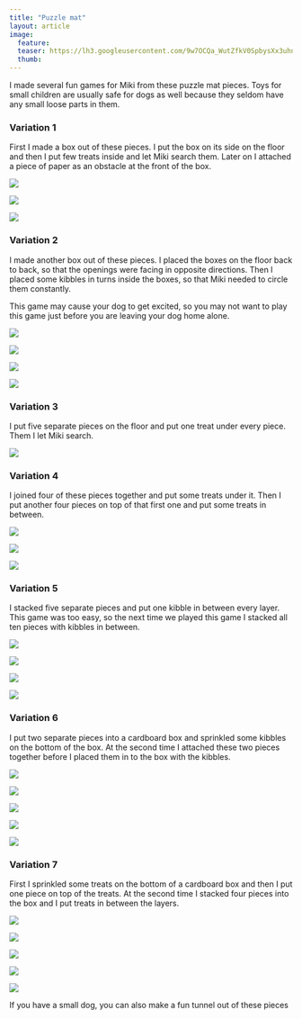 ```yaml
---
title: "Puzzle mat"
layout: article
image:
  feature:
  teaser: https://lh3.googleusercontent.com/9w7OCQa_WutZfkV0SpbysXx3uhnE9rFv2qCw3vFTJmijX_uXTaULCOjB6Zl422_3FfBbj0umJokXsNZklU-Kj1rfLQEjbAz_sYa4AgjXYs5i5N7ITVZIpiYuZKy4_FEWeZtFziCSo63xGWK9u6lbWRHqrxykweZUBL96gWgoC-TIltpHd7iVf1xZziKkuTKJ-EIZQnLmP0kOMpikiZCPj5csm5GFRHYwYnj53SzAzOiBuYJ49fMOCvr0NgwommgIQlLaPEdRDyyCoDCTKErd_-EgSzgmEEAq09CCxYlnafbSyQbm5HzmE1ufXhag8aXXB2NhSF3H9tYgoekA3PrHj1XxMfKtitkZwi9Hz84tAzFryPYtbYZDRiYvB-UjnaqI3uRjjY-XUNb5FF9-2-kKW2rCv2PaUOJkvEwsVdklHceshAcSr2PmFl4E0nUsyIh7hh2Gk_cDLG50HcnUUvo5_0NpNGt-Hvt0xH6PSVxSync8_8Jr_ocxRGprZ-FUnrURSJohVh7_KpIZNT5Wmm_TUk_6zULtGzaaV3Fyh9xMMDk=w245
  thumb:
---
```


I made several fun games for Miki from these puzzle mat pieces. Toys for small children are usually safe for dogs as well because they seldom have any small loose parts in them.
 
### Variation 1

First I made a box out of these pieces. I put the box on its side on the floor and then I put few treats inside and let Miki search them. Later on I attached a piece of paper as an obstacle at the front of the box.

[![](https://lh3.googleusercontent.com/GHJ3jcO1qn62C66rqw-f9ypmNnHs-pNq4O2uS1MytJcuN1t3GLwEhaw4moL0-m_LOnFLpPVSSz_znx2iB_6SnYwvD7l26Vf-3Bjei0_eG89C8g8xj-4siG1m2mpJwAqfe9wzmuwuGNRr0AJWtaDBlIaYN5RAtIlJN6ivk0Yub67udcNYEAxxeJBiyfzo8A9y6vILN78EFWOjD_Gwgy0Q43YR4RNfpFseFtMTYYt2AnVPkyDV8BzuNhVq4xujMdE64EKvOVOWMWx8t-v1igevV_StKAwPzw7VME8yLg__LjOOZgG-G7P4BYnmimPWVycRyON9wY5BuN67jP1BygVE4DlIt5o_16W_caTUtEgmZEiGko7SzcLw_h16eFBe00rVZ32KzKG6RcRiMVTuzVdomDRsG0iDVsLfqDplRjVURFkHHmlI02op6rz4DhIM4OxtvFqLMXcu3A9EW0Cxz9ZJ3dmpISBLIgfsuoKFogCTJpWdTftxT3B1zFj0ER7W1eSB0hNYmv_oDCQG5Kv5Ur_n8DKKmjpPw7GCIWPh6dhABYo=w800)](https://lh3.googleusercontent.com/GHJ3jcO1qn62C66rqw-f9ypmNnHs-pNq4O2uS1MytJcuN1t3GLwEhaw4moL0-m_LOnFLpPVSSz_znx2iB_6SnYwvD7l26Vf-3Bjei0_eG89C8g8xj-4siG1m2mpJwAqfe9wzmuwuGNRr0AJWtaDBlIaYN5RAtIlJN6ivk0Yub67udcNYEAxxeJBiyfzo8A9y6vILN78EFWOjD_Gwgy0Q43YR4RNfpFseFtMTYYt2AnVPkyDV8BzuNhVq4xujMdE64EKvOVOWMWx8t-v1igevV_StKAwPzw7VME8yLg__LjOOZgG-G7P4BYnmimPWVycRyON9wY5BuN67jP1BygVE4DlIt5o_16W_caTUtEgmZEiGko7SzcLw_h16eFBe00rVZ32KzKG6RcRiMVTuzVdomDRsG0iDVsLfqDplRjVURFkHHmlI02op6rz4DhIM4OxtvFqLMXcu3A9EW0Cxz9ZJ3dmpISBLIgfsuoKFogCTJpWdTftxT3B1zFj0ER7W1eSB0hNYmv_oDCQG5Kv5Ur_n8DKKmjpPw7GCIWPh6dhABYo=s0)

[![](https://lh3.googleusercontent.com/COD4z1MXQLHGkGJj_Nl-WTUlIhoMAomKyj8rx2HGiW5Y1ZyrgiGrfnbdVzkWYEqBhMFwbOGgiVZh3RLjlwD48qWD09pNHZK45bvsp9WmAdd2RTYtBYcWHwp8HZ4g2jKO85_ZFQJ7fZl6dWYqFfYEkPE4lhpQ_QWtHQYcP9TfGIjRusCB7KNyLoL8RUK2P_6vzRsejzLSwVoYlJwgfO7Ca87aUCZw1wofaJ_kaDj6CsW3fVfVcV1KiMjS5Iq9zwh0dDa4aNHgsWLjUnYSjoLMgvra5zwXUH9BIySAjOthe8aF2Zd8GaoPTylLBKo2DJRntbTP4gDyyidVDjNwQFeX6ec2ht2OwUFluUvVwRvUQa5sfGht126xDvdcWK4GIdnzJYsM3ZVHbdRq7ThpKCEujmIHdcTn9gpFr0SupXHkVLnlkzVmRs6mp5iK2Y05bSVFj1_33D7Koll5fwuopd9TLcsytQ2yfmCUwhyt1HRR5D7zFvJUn_UZY0eEyv3r4vH-1dq-BVKKR49hXENjb4ekft3Qj-xlWbKQyluEBrFYMyQ=w800)](https://lh3.googleusercontent.com/COD4z1MXQLHGkGJj_Nl-WTUlIhoMAomKyj8rx2HGiW5Y1ZyrgiGrfnbdVzkWYEqBhMFwbOGgiVZh3RLjlwD48qWD09pNHZK45bvsp9WmAdd2RTYtBYcWHwp8HZ4g2jKO85_ZFQJ7fZl6dWYqFfYEkPE4lhpQ_QWtHQYcP9TfGIjRusCB7KNyLoL8RUK2P_6vzRsejzLSwVoYlJwgfO7Ca87aUCZw1wofaJ_kaDj6CsW3fVfVcV1KiMjS5Iq9zwh0dDa4aNHgsWLjUnYSjoLMgvra5zwXUH9BIySAjOthe8aF2Zd8GaoPTylLBKo2DJRntbTP4gDyyidVDjNwQFeX6ec2ht2OwUFluUvVwRvUQa5sfGht126xDvdcWK4GIdnzJYsM3ZVHbdRq7ThpKCEujmIHdcTn9gpFr0SupXHkVLnlkzVmRs6mp5iK2Y05bSVFj1_33D7Koll5fwuopd9TLcsytQ2yfmCUwhyt1HRR5D7zFvJUn_UZY0eEyv3r4vH-1dq-BVKKR49hXENjb4ekft3Qj-xlWbKQyluEBrFYMyQ=s0)

[![](https://lh3.googleusercontent.com/RmTpFiAt_rG3K0zlReipJR55U-PJ5SLOnsfqL9H3ilwz3CJfUmYwc7HICPNppaJHigJRBskNvVauhQmDRLwd-zitV3GZW_W3QGeyvCk5LjCGpfStzri2EaUCjo8Yv6F61cR86B_qREOpX3bb4NcFsRu2U1XEkQx08D3Gxw6UhfxarLPLXJ1cJjXz2-dA9qaD-ifIqC9SN5LqYl6aZAvcCK19LMgU3pFhDV-Vu04TqUoig1K4FRSTJE0cBGwAxXHP1QUWiMGlfu7dXrTkIUkiVOpjdtRGgZkeu6tTcEOt1FjzxgZGesLCUi1zJOjgabW6ctHZZy5DQc5prBs7cwUKqlN5w0t8DSKOi7iipW8yxljnsESN2DRFKiLojF05eofDeP-RUZq822vjsJvDKOeclgWLXAbhHR2aj739DVWMixmyO-Nr64GJ7xAZ6el7rJuX2vfmZwztkxxSrhByBU8D81KAhgdyte5EEN-jNV2RNWwbeMJVdI-cdkK53-WEJr90D_6_9YQ4c56hGvjE20XdtXJW3d4oxNyQ7U5iiVv6Dj4=w800)](https://lh3.googleusercontent.com/RmTpFiAt_rG3K0zlReipJR55U-PJ5SLOnsfqL9H3ilwz3CJfUmYwc7HICPNppaJHigJRBskNvVauhQmDRLwd-zitV3GZW_W3QGeyvCk5LjCGpfStzri2EaUCjo8Yv6F61cR86B_qREOpX3bb4NcFsRu2U1XEkQx08D3Gxw6UhfxarLPLXJ1cJjXz2-dA9qaD-ifIqC9SN5LqYl6aZAvcCK19LMgU3pFhDV-Vu04TqUoig1K4FRSTJE0cBGwAxXHP1QUWiMGlfu7dXrTkIUkiVOpjdtRGgZkeu6tTcEOt1FjzxgZGesLCUi1zJOjgabW6ctHZZy5DQc5prBs7cwUKqlN5w0t8DSKOi7iipW8yxljnsESN2DRFKiLojF05eofDeP-RUZq822vjsJvDKOeclgWLXAbhHR2aj739DVWMixmyO-Nr64GJ7xAZ6el7rJuX2vfmZwztkxxSrhByBU8D81KAhgdyte5EEN-jNV2RNWwbeMJVdI-cdkK53-WEJr90D_6_9YQ4c56hGvjE20XdtXJW3d4oxNyQ7U5iiVv6Dj4=s0)

### Variation 2

I made another box out of these pieces. I placed the boxes on the floor back to back, so that the openings were facing in opposite directions. Then I placed some kibbles in turns inside the boxes, so that Miki needed to circle them constantly.

This game may cause your dog to get excited, so you may not want to play this game just before you are leaving your dog home alone. 

[![](https://lh3.googleusercontent.com/j7A5fjv58uC9X0fq9c87mXAhVOxq8AGnEwGYc_VY71bTq-pnJoyAnSdc-NmH20rmOcPbUJUAk88E26xtaB4I8hsH8dapVzgqJjrYZv9Gq8iDSPUQfqCakd6CWRUcGcpG7vg6fRohOWhFIUXTTIMH95EpP4xkUYBTzBZM_R2tHnCLyDCYvRG0NbkJUo_TlJDWNptGg2vRQf_uCK2ztnhbbJ5PIUPEWD15wj4oWjtg_unklmNeK3FbQYOey380QtME9ENnJwYH_tVsgncvCBcRXqqEwJN9VyYNcKcIZOHmV_Dvmkp2rhKNxsmnAbdDNi8jMoQBQcdpDlHSF2bi5gCEOXewuSnqNrkZdJjL2fqHv2lCFwQc-dvfGvxq9JInpuYePLUQcmxgqL4aklyuXZ9GbGiuAG08m8gyblk09pfnKKx0bADFCQO1LqRZTQQQsNKxyYYVN4SX14cyN-rQNOL610rWQbYadtFYDeSqo1eznA9kXfW4V77FoUyOQDdXauhb9bDlGOrg6lrpcsDFqP3Uiq57vycHEK8EhOLaV2cL0CA=w800)](https://lh3.googleusercontent.com/j7A5fjv58uC9X0fq9c87mXAhVOxq8AGnEwGYc_VY71bTq-pnJoyAnSdc-NmH20rmOcPbUJUAk88E26xtaB4I8hsH8dapVzgqJjrYZv9Gq8iDSPUQfqCakd6CWRUcGcpG7vg6fRohOWhFIUXTTIMH95EpP4xkUYBTzBZM_R2tHnCLyDCYvRG0NbkJUo_TlJDWNptGg2vRQf_uCK2ztnhbbJ5PIUPEWD15wj4oWjtg_unklmNeK3FbQYOey380QtME9ENnJwYH_tVsgncvCBcRXqqEwJN9VyYNcKcIZOHmV_Dvmkp2rhKNxsmnAbdDNi8jMoQBQcdpDlHSF2bi5gCEOXewuSnqNrkZdJjL2fqHv2lCFwQc-dvfGvxq9JInpuYePLUQcmxgqL4aklyuXZ9GbGiuAG08m8gyblk09pfnKKx0bADFCQO1LqRZTQQQsNKxyYYVN4SX14cyN-rQNOL610rWQbYadtFYDeSqo1eznA9kXfW4V77FoUyOQDdXauhb9bDlGOrg6lrpcsDFqP3Uiq57vycHEK8EhOLaV2cL0CA=s0)

[![](https://lh3.googleusercontent.com/vxLNsXRBCpVy2eRtodXCrTRgUsOGvNOoZWlrUa0Z3AxTqYk_nGhous8Tlkt4xWQp73Ez3zIa09QwggZffmkh3OZJbyIwi_w_MsN_yGVh59EuLZ8ZjqSJjCsrj9bTzgfhO0_A4QhPTzBf6fnEG8u7BmN0v9qcnOxMDJJaoOOQ6lS9BmQQCiS7aNj8llKyQC9DE8ldt-r0YDJzhggNHbSp9M1MmqidcniSB1iXNrBQmEpZJwESYNhCernc0YRCahhsEDzeeAGQoE8RNF8pQ9JLLxnmh-DGccXJkzDykkel0j-0Z3PgU3Q7DdbxWNqpBLCSPVy20U-PdOq5YOsrdq0SXJRFKierQ2aIAboxbC4IFJ0jS1fLFZLPbfnNE-4bvLImgGFIzdm3ZN6ATmPBIU_9HRlTYb4itKLDfVhOzrcHGYW1OZgtYibdhLP83ACQ0Nr8gbdJv1Srs_ZGcnApw9Ma8orbH0Kd9OL1AHIWmjrFbsR9HkGBo_UCDf6h-CY2fsQsfOFYTzjpopq866NS4vDjIhfszoVtKc_loXAbiU62Kr0=w800)](https://lh3.googleusercontent.com/vxLNsXRBCpVy2eRtodXCrTRgUsOGvNOoZWlrUa0Z3AxTqYk_nGhous8Tlkt4xWQp73Ez3zIa09QwggZffmkh3OZJbyIwi_w_MsN_yGVh59EuLZ8ZjqSJjCsrj9bTzgfhO0_A4QhPTzBf6fnEG8u7BmN0v9qcnOxMDJJaoOOQ6lS9BmQQCiS7aNj8llKyQC9DE8ldt-r0YDJzhggNHbSp9M1MmqidcniSB1iXNrBQmEpZJwESYNhCernc0YRCahhsEDzeeAGQoE8RNF8pQ9JLLxnmh-DGccXJkzDykkel0j-0Z3PgU3Q7DdbxWNqpBLCSPVy20U-PdOq5YOsrdq0SXJRFKierQ2aIAboxbC4IFJ0jS1fLFZLPbfnNE-4bvLImgGFIzdm3ZN6ATmPBIU_9HRlTYb4itKLDfVhOzrcHGYW1OZgtYibdhLP83ACQ0Nr8gbdJv1Srs_ZGcnApw9Ma8orbH0Kd9OL1AHIWmjrFbsR9HkGBo_UCDf6h-CY2fsQsfOFYTzjpopq866NS4vDjIhfszoVtKc_loXAbiU62Kr0=s0)

[![](https://lh3.googleusercontent.com/vumGoEI57PFFmjVTY6qM7fS9iGdefrkcKnZsw2Z-Xsili4hfdVCbXSumF_sdnvTFoL55NMxD2PtLWFyIxz-CdUwxuXznwU5N1OngD6GVqkq1Xo9g8uyfQeB8T_xwho9anAd7SAsWRpuCgElSA10MH0ViJJbcZi7pt4IXodnCO5KaMFLM67GRGmadQf12ovGrtSRCx6_ZAKPIYjRkJAvNc7LL1xCx70oCI7RZ09b74HKV-AHTqAwddOsNhLuGknkrKcQq0ERQaPDGHYDUwqTnFiISA2dPErJhCrqC0yPg6qZDJUmXVIoQbKNcJxg2oAPX_pwdCxZeJ47ma87LAdFZnLnRLNog7BnMsTYqm6VaflSNchz3Boe9v_HZ5PetPodxBJaesse8zvhDXwmozLLuaX8sNoffWQvpdE8p0uEwLXthWj_F0K7GN1N_8hkqIpx8GKrASUVGBorxvYcnV7KQ-Tz7Bj7LnEg4LnzPPPwxX0QypBSTz4eSkKw1TNFJsYmNvsPLaEmHLWw7SBUtwFz48avuD-W01vmVjaltSXQ0ESQ=w800)](https://lh3.googleusercontent.com/vumGoEI57PFFmjVTY6qM7fS9iGdefrkcKnZsw2Z-Xsili4hfdVCbXSumF_sdnvTFoL55NMxD2PtLWFyIxz-CdUwxuXznwU5N1OngD6GVqkq1Xo9g8uyfQeB8T_xwho9anAd7SAsWRpuCgElSA10MH0ViJJbcZi7pt4IXodnCO5KaMFLM67GRGmadQf12ovGrtSRCx6_ZAKPIYjRkJAvNc7LL1xCx70oCI7RZ09b74HKV-AHTqAwddOsNhLuGknkrKcQq0ERQaPDGHYDUwqTnFiISA2dPErJhCrqC0yPg6qZDJUmXVIoQbKNcJxg2oAPX_pwdCxZeJ47ma87LAdFZnLnRLNog7BnMsTYqm6VaflSNchz3Boe9v_HZ5PetPodxBJaesse8zvhDXwmozLLuaX8sNoffWQvpdE8p0uEwLXthWj_F0K7GN1N_8hkqIpx8GKrASUVGBorxvYcnV7KQ-Tz7Bj7LnEg4LnzPPPwxX0QypBSTz4eSkKw1TNFJsYmNvsPLaEmHLWw7SBUtwFz48avuD-W01vmVjaltSXQ0ESQ=s0)

[![](https://lh3.googleusercontent.com/97DgFOAho70kCHtrhCfd2kdUROWcmIRDoxC7zwcnQZUVZ9TcoOLaTaUNp6WlQVJ43Y08oqdK9PeZhO-VM05jU-aXlUIvlQ_ArVhYffSM6G1GvK9F1O_WwgIRtmkyi1CuwccCxMxRdtgc5sUuPM2Wsb9NLt_e_r34j1DGr85xGJH9fTYKB_ffnDUyaMUitdM3vtYUTbBqaBeqmm2Y_2cM2_SP61kVRpcuBKVV8z3wY6HBE2I1PX5gCGjulwm3HPcdQe7DBTwSYFy0-h2ahSGncTOtuX9kmVF0fa-DKdHooAIFbwhEE9tNSwvDg57H8_QzVt9oOzVuzOwyoIpExvM4s73kv_gt7dKsTESUE6Efo2Xku8Sl4kAiJ4T7KEbNMQh9_EWXWbwlybjbZlylqdbIQRr04pGSqeS1DXIZuVR5f9kcl2tuvo3JQYGv9cbmDbZ3p-_A61C_6dUEpU9X4AtHLnUGHx6xqFEu6ssc1hapJ6R3gNRuWouoDttgbtykPl4q3RormpUREa5dCae1jHJfdpUfCsbXQqiSpxwjVluYLsg=w800)](https://lh3.googleusercontent.com/97DgFOAho70kCHtrhCfd2kdUROWcmIRDoxC7zwcnQZUVZ9TcoOLaTaUNp6WlQVJ43Y08oqdK9PeZhO-VM05jU-aXlUIvlQ_ArVhYffSM6G1GvK9F1O_WwgIRtmkyi1CuwccCxMxRdtgc5sUuPM2Wsb9NLt_e_r34j1DGr85xGJH9fTYKB_ffnDUyaMUitdM3vtYUTbBqaBeqmm2Y_2cM2_SP61kVRpcuBKVV8z3wY6HBE2I1PX5gCGjulwm3HPcdQe7DBTwSYFy0-h2ahSGncTOtuX9kmVF0fa-DKdHooAIFbwhEE9tNSwvDg57H8_QzVt9oOzVuzOwyoIpExvM4s73kv_gt7dKsTESUE6Efo2Xku8Sl4kAiJ4T7KEbNMQh9_EWXWbwlybjbZlylqdbIQRr04pGSqeS1DXIZuVR5f9kcl2tuvo3JQYGv9cbmDbZ3p-_A61C_6dUEpU9X4AtHLnUGHx6xqFEu6ssc1hapJ6R3gNRuWouoDttgbtykPl4q3RormpUREa5dCae1jHJfdpUfCsbXQqiSpxwjVluYLsg=s0)

### Variation 3

I put five separate pieces on the floor and put one treat under every piece. Them I let Miki search.

[![](https://lh3.googleusercontent.com/XE9jiBP1cedx66hm2VzaiOB_IDfC1smXPK24CA6roI-CZYECMRhQr8-r7UbR91WMXN1IQdNQQFCYosUazpSkMAgZQ0r_4eZ8PP8GhZM3y-RFxGubE7qBUvI7HdJa0a28OM-Hri5qC40mgLyKJ3Qwe6kFevij84wAQ69aWd5t5JmBAv-MZH7BBAQlPyWfR6Oi_mLN-dSqzkovD_W9jdn9G_d2DqPZMCfo0eSEfI55pAyZd6kXbwa5mCwXKYTdQWplsI92HpY9O9mvBd7cd-BrLE1p5TDk3HahB_tO4sRn06gCWhX2Kfqe1cce7t7z1h__yIcAzmCKzziezo1eFqKKNVlNxaKD6CMvzSNM-1qlwcO-i6Ib1rHc_0DSpuNFFq_YbS0dfMSQRqqBzXWc4zmLRrFUk1qTSuHFRkZ9cKAwLyMtX06w_fNK6DSyoFOuGrG52SLtOa7cGRBhd3PjICafgBxy2B9ZuuPdiQ1rYiRWVS0-8PNl_tCzh9X80CueLYS8bA-eAZocU7LVvfpjotqWNxWG6Tfn_DgQE_QlnDRdBRo=w800)](https://lh3.googleusercontent.com/XE9jiBP1cedx66hm2VzaiOB_IDfC1smXPK24CA6roI-CZYECMRhQr8-r7UbR91WMXN1IQdNQQFCYosUazpSkMAgZQ0r_4eZ8PP8GhZM3y-RFxGubE7qBUvI7HdJa0a28OM-Hri5qC40mgLyKJ3Qwe6kFevij84wAQ69aWd5t5JmBAv-MZH7BBAQlPyWfR6Oi_mLN-dSqzkovD_W9jdn9G_d2DqPZMCfo0eSEfI55pAyZd6kXbwa5mCwXKYTdQWplsI92HpY9O9mvBd7cd-BrLE1p5TDk3HahB_tO4sRn06gCWhX2Kfqe1cce7t7z1h__yIcAzmCKzziezo1eFqKKNVlNxaKD6CMvzSNM-1qlwcO-i6Ib1rHc_0DSpuNFFq_YbS0dfMSQRqqBzXWc4zmLRrFUk1qTSuHFRkZ9cKAwLyMtX06w_fNK6DSyoFOuGrG52SLtOa7cGRBhd3PjICafgBxy2B9ZuuPdiQ1rYiRWVS0-8PNl_tCzh9X80CueLYS8bA-eAZocU7LVvfpjotqWNxWG6Tfn_DgQE_QlnDRdBRo=s0)

### Variation 4

I joined four of these pieces together and put some treats under it. Then I put another four pieces on top of that first one and put some treats in between.

[![](https://lh3.googleusercontent.com/w6AY-46h5Or9HI5fhRyQEU_EWr9pWBeRpg-eM58WM0UScanNHauLufEbxTFZcbH4K54fvfxmh-b64-AttZu_zsxEuZgao1jhDJlOL5sWM3CohRldUpr6w2HMg6AuCUui66gnrKjBgKMaO9qOo84P7439kwyNnpA5iASGm5SfT3j-ifJ_wDzbGf0bx9THFN3IEoKJ7vA_zOj-EA1Fpc8ptJQjkej4qRJI_256KUKgWwImn0VEZZf5OEHjwKMzorhFOh8uPEQsPEsRvFu4X0JCC9-T1A_yC0gsuCFjE3sxiedMgu20fLLt9HywlSgDx8p3cxF72flHufAf46jMq-5VQKdxQF-daJ_9_k3AVgoIpT1LAlPbnkO5nj-2sTeNUWzF_9mSQTGbvQoWqazv4fm6CdLP2klJ2alIj4vw91c57u_h1AsNOo8TqJ9X6KUnhQ-FMWQ9hegPAsWiZeVE8HVOW-dT5fcfxwirvO6-l2ZTdUxXA21stL1w1nmPARN75FWgNeWaWiNeX-hzLgQGi0ZGmv68wb9rdsC7EYHHxXDctYY=w800)](https://lh3.googleusercontent.com/w6AY-46h5Or9HI5fhRyQEU_EWr9pWBeRpg-eM58WM0UScanNHauLufEbxTFZcbH4K54fvfxmh-b64-AttZu_zsxEuZgao1jhDJlOL5sWM3CohRldUpr6w2HMg6AuCUui66gnrKjBgKMaO9qOo84P7439kwyNnpA5iASGm5SfT3j-ifJ_wDzbGf0bx9THFN3IEoKJ7vA_zOj-EA1Fpc8ptJQjkej4qRJI_256KUKgWwImn0VEZZf5OEHjwKMzorhFOh8uPEQsPEsRvFu4X0JCC9-T1A_yC0gsuCFjE3sxiedMgu20fLLt9HywlSgDx8p3cxF72flHufAf46jMq-5VQKdxQF-daJ_9_k3AVgoIpT1LAlPbnkO5nj-2sTeNUWzF_9mSQTGbvQoWqazv4fm6CdLP2klJ2alIj4vw91c57u_h1AsNOo8TqJ9X6KUnhQ-FMWQ9hegPAsWiZeVE8HVOW-dT5fcfxwirvO6-l2ZTdUxXA21stL1w1nmPARN75FWgNeWaWiNeX-hzLgQGi0ZGmv68wb9rdsC7EYHHxXDctYY=s0)

[![](https://lh3.googleusercontent.com/zJQGKjVvQr3wWeFZHuGQW3hTnsEKG92jGqWbk1HBMqVglArMaslCyA1aL86i6KskAB8krlzFsjnf_7r-FrO3U-0K7JjKEUu6fFjauwzrRVuDWt4TJbsSEm0F9BkNJiiV03jSdzoyI03Xihfe5ityKQF-Oq3-_nkH3TyfgoVuKHWYkNLbkFOnTbOfALG7Ec8Lp3CosM5Hh935VqUUvutlaHa1-I5D6-iKFv-TKcsIRCQeiJT1yIKOdiibI9CAOz1ra3S_WCLmAGEJfMxAKJj4p5m0GZUng2MKOJNEJiPYtmLj7LJPsPxFr9LNN2OLJL9QDwZXbZt6AO3NKYdO9xGeCFURYNsTuuPasnXEsYpFAzwdWwHR91Q9-cSZDeJ8lhoJJOu_h3qBjkz1bn_o5HEXKckKciQxWuYvO1UbV95M_GV0_gtMos5zbX2pOo--qCbc-Qjfyd0jFZADaM4_d48xApTjSdNtjJj7SGIdNdFKSmPYt1Q_EOyuWh8zNIOPbhIO_jC90zh7EAuR3HByGyn9DTbI3lFLyBAGBiZLkjl4pdo=w800)](https://lh3.googleusercontent.com/zJQGKjVvQr3wWeFZHuGQW3hTnsEKG92jGqWbk1HBMqVglArMaslCyA1aL86i6KskAB8krlzFsjnf_7r-FrO3U-0K7JjKEUu6fFjauwzrRVuDWt4TJbsSEm0F9BkNJiiV03jSdzoyI03Xihfe5ityKQF-Oq3-_nkH3TyfgoVuKHWYkNLbkFOnTbOfALG7Ec8Lp3CosM5Hh935VqUUvutlaHa1-I5D6-iKFv-TKcsIRCQeiJT1yIKOdiibI9CAOz1ra3S_WCLmAGEJfMxAKJj4p5m0GZUng2MKOJNEJiPYtmLj7LJPsPxFr9LNN2OLJL9QDwZXbZt6AO3NKYdO9xGeCFURYNsTuuPasnXEsYpFAzwdWwHR91Q9-cSZDeJ8lhoJJOu_h3qBjkz1bn_o5HEXKckKciQxWuYvO1UbV95M_GV0_gtMos5zbX2pOo--qCbc-Qjfyd0jFZADaM4_d48xApTjSdNtjJj7SGIdNdFKSmPYt1Q_EOyuWh8zNIOPbhIO_jC90zh7EAuR3HByGyn9DTbI3lFLyBAGBiZLkjl4pdo=s0)

[![](https://lh3.googleusercontent.com/r4NC3XGZ9Lw_yzzjeIqybK4bpSqzxReMH40wTzNH_3ZgXpcJ8JapXTTbtLCI4uA8gtauGlkQuHlvItTybY5xr7QvvlPac68iVvY77IUCNKRrc3qSQUMEw-eAFBbi0504VW7a0tXXMd_egZmESGHkc0xH9YepIafTxT7Xb79pB_Fu6WyqULtp8sPC-amMcRIlUi8Y3JQJIyogFPkCn6A3OoK0Cal6XM-b29zB7rxSzI4ssTZo9KI_97TRKBxG6R7PsW1FmM_arjjs-OctWH0MLEA6Y1Swq6wNgBe_unFgCvEWSMZPo-tMIqFZSdZQpqlmPN7C2e7LnjJhCibTIlgVe6FXxCkPp8W1V-n7c1MD6GnEc5GwEYWFYiOW0WMoxEGxtX14d6RlghK-iKnHPEykwYgO0mhbEi3fvlFHaB_tJOYj2IUzDSepH2RaFKXaQnzV_XuA4PoZpQUfB5idejBYQdn6dFvvQX4UH4QxdCX5A11oKBYr5SLZ6sGd-NrX9iG6aKbrc50tZmsbR00E3C8teOkrWSIAkrhJ9njPOFrEYhU=w800)](https://lh3.googleusercontent.com/r4NC3XGZ9Lw_yzzjeIqybK4bpSqzxReMH40wTzNH_3ZgXpcJ8JapXTTbtLCI4uA8gtauGlkQuHlvItTybY5xr7QvvlPac68iVvY77IUCNKRrc3qSQUMEw-eAFBbi0504VW7a0tXXMd_egZmESGHkc0xH9YepIafTxT7Xb79pB_Fu6WyqULtp8sPC-amMcRIlUi8Y3JQJIyogFPkCn6A3OoK0Cal6XM-b29zB7rxSzI4ssTZo9KI_97TRKBxG6R7PsW1FmM_arjjs-OctWH0MLEA6Y1Swq6wNgBe_unFgCvEWSMZPo-tMIqFZSdZQpqlmPN7C2e7LnjJhCibTIlgVe6FXxCkPp8W1V-n7c1MD6GnEc5GwEYWFYiOW0WMoxEGxtX14d6RlghK-iKnHPEykwYgO0mhbEi3fvlFHaB_tJOYj2IUzDSepH2RaFKXaQnzV_XuA4PoZpQUfB5idejBYQdn6dFvvQX4UH4QxdCX5A11oKBYr5SLZ6sGd-NrX9iG6aKbrc50tZmsbR00E3C8teOkrWSIAkrhJ9njPOFrEYhU=s0)

### Variation 5

I stacked five separate pieces and put one kibble in between every layer. This game was too easy, so the next time we played this game I stacked all ten pieces with kibbles in between.

[![](https://lh3.googleusercontent.com/XOSwIMxGyKhjGOsxVUIAJLmRICWu8WOYqe83vzyysH7liP-PqrFF00GjDqnqrXK1un8_LkmVYBBt2njrwEB62Uu_31vcI_mFnuwIfoy9TTaUV08NtAs_LGmQN3CdzuC4wpWe-Og0bVGKxVn0wWlAHacgM0lFHDSnQM_LAJLucUYUdLUs97P7csO7Q7jg5g880FV1aC3mUOiNDJfIOKQDhan8RJwu6BrjJfupM5AGGonSet4nZvicZGoEKBpdc-NmXiGndHuKG6YmHqEjmjUt4prBFYMGjKuTv2fSp5dFhrBTg7lEZyo3jCVBXyX-rPOTowGKgMUGXpBgSoIEcgFmFJ4SPFYE7Gx45OemjGlKCdc1hHiUyiOiQ2OtHF0vXzQXHbpuYXaMGNBGLMA3OTJqroqeUPQv2Ts0ZMIMoNiTjOq14SDM3N7uuD3JZvj8SJrq1gURbM5F28c_6B1hCqSLZSvj0wQDqCx2-q5p4sHapVShfUzTUsQ8kw75WM02X90OaVIlrrSe0hoYqhTrlP_HjAHpgQnzqdfy3W_KVdDaBGM=w800)](https://lh3.googleusercontent.com/XOSwIMxGyKhjGOsxVUIAJLmRICWu8WOYqe83vzyysH7liP-PqrFF00GjDqnqrXK1un8_LkmVYBBt2njrwEB62Uu_31vcI_mFnuwIfoy9TTaUV08NtAs_LGmQN3CdzuC4wpWe-Og0bVGKxVn0wWlAHacgM0lFHDSnQM_LAJLucUYUdLUs97P7csO7Q7jg5g880FV1aC3mUOiNDJfIOKQDhan8RJwu6BrjJfupM5AGGonSet4nZvicZGoEKBpdc-NmXiGndHuKG6YmHqEjmjUt4prBFYMGjKuTv2fSp5dFhrBTg7lEZyo3jCVBXyX-rPOTowGKgMUGXpBgSoIEcgFmFJ4SPFYE7Gx45OemjGlKCdc1hHiUyiOiQ2OtHF0vXzQXHbpuYXaMGNBGLMA3OTJqroqeUPQv2Ts0ZMIMoNiTjOq14SDM3N7uuD3JZvj8SJrq1gURbM5F28c_6B1hCqSLZSvj0wQDqCx2-q5p4sHapVShfUzTUsQ8kw75WM02X90OaVIlrrSe0hoYqhTrlP_HjAHpgQnzqdfy3W_KVdDaBGM=s0)

[![](https://lh3.googleusercontent.com/1ZpcYtXBFIRUNGC64mFp15GO8-uW5-BSC_Ws2QJKBSzHtY4tmF-0oc7x71pYzZLVQbb_6H3fmuglOBG-vS2cZljC9G0_q-ClZRqjoWwL91qGE4z8KLVxYi_dK56Q4RW85MrEoeU7rRTEqm9r1k4ioelWVXymMYdir9m6WYAqCXz5cBmGKtiyH0rsRyzKABSJquW7bBBp3gvTwBvI3JZ7_BmS-mYgSt--FzyE2Ie-_0PGXQ7agcGarUs9nThOb0qw_6jXiVe93bOiHkYgkAvNrR2Drh0yGvTRZgvpNuU_VDJlGt3a9_byFpG7Md1mknLi4tUXrhEDPvkfCfmNnwljs1ymuSK5RXTjDFYsIYLlNCo4qZvK8QZ2CbPUEffKfWko7J0rgEPeEjhdtpMWpX7mdDuIS37FgA9OueLq4RRwvFs9HDophzQuIZdFXPDUeymIWIPy-hN9n2Yb1bE7WWeUtLj4Ro4VSYWlZJa_FSENNE8M8KqGZlplpLkNcjs2fz9Dhu1Q7xEOrIhOOdPUm-ne0JEYbd8pV53lvbz729rx4uw=w800)](https://lh3.googleusercontent.com/1ZpcYtXBFIRUNGC64mFp15GO8-uW5-BSC_Ws2QJKBSzHtY4tmF-0oc7x71pYzZLVQbb_6H3fmuglOBG-vS2cZljC9G0_q-ClZRqjoWwL91qGE4z8KLVxYi_dK56Q4RW85MrEoeU7rRTEqm9r1k4ioelWVXymMYdir9m6WYAqCXz5cBmGKtiyH0rsRyzKABSJquW7bBBp3gvTwBvI3JZ7_BmS-mYgSt--FzyE2Ie-_0PGXQ7agcGarUs9nThOb0qw_6jXiVe93bOiHkYgkAvNrR2Drh0yGvTRZgvpNuU_VDJlGt3a9_byFpG7Md1mknLi4tUXrhEDPvkfCfmNnwljs1ymuSK5RXTjDFYsIYLlNCo4qZvK8QZ2CbPUEffKfWko7J0rgEPeEjhdtpMWpX7mdDuIS37FgA9OueLq4RRwvFs9HDophzQuIZdFXPDUeymIWIPy-hN9n2Yb1bE7WWeUtLj4Ro4VSYWlZJa_FSENNE8M8KqGZlplpLkNcjs2fz9Dhu1Q7xEOrIhOOdPUm-ne0JEYbd8pV53lvbz729rx4uw=s0)

[![](https://lh3.googleusercontent.com/GTcYCQsOKcluJLvxYUfXULsV7Ck1wxKKbl4IF65wwnMqI5UxGq8mPRh1rKJMeIIf7j2uWzfABbAF34IhLMtxyfxZELag9o43UvA2uHHnuJya8hNDEp8j0Y-zWYstrjf0Es-B3v56TRsEsJdqB2VwAlVTkdbfG-mBIIXhHy1ri94me3AEeCG2T9cKg5SHsYRv0dRATuHDZVfVxJ-Kqhtg7NAwdJmzCwgVlmEKJAORugP4ua34v1UHE4RL3PFlFzJqF3_Zz4jP8W5YkKJ3cy9l8QnKBG5TDNOQtLxp03rvAOkpCGNNbI5G03AaiibMmJEPlvHls4KY904wBfE2zLVbG1RUJPueU5PQR-_ncYY9ke176vvVGYlFnkvInuyzHMwNHXQmSrORT3GGr0sOSZgyhQQs_QC_qVkEt9IX57f70IwkvAcAVeklj3PhbtqHcy46WaT9EVr6c6E2j1TsSsJLEKMWVjwwBJG2YqqxXLpsI0lNDYzly9yJYk1sBD7BNBuu9P1A0LbaBmsMIEW414WNmGvK-RUTB4x_67NxobATzeg=w800)](https://lh3.googleusercontent.com/GTcYCQsOKcluJLvxYUfXULsV7Ck1wxKKbl4IF65wwnMqI5UxGq8mPRh1rKJMeIIf7j2uWzfABbAF34IhLMtxyfxZELag9o43UvA2uHHnuJya8hNDEp8j0Y-zWYstrjf0Es-B3v56TRsEsJdqB2VwAlVTkdbfG-mBIIXhHy1ri94me3AEeCG2T9cKg5SHsYRv0dRATuHDZVfVxJ-Kqhtg7NAwdJmzCwgVlmEKJAORugP4ua34v1UHE4RL3PFlFzJqF3_Zz4jP8W5YkKJ3cy9l8QnKBG5TDNOQtLxp03rvAOkpCGNNbI5G03AaiibMmJEPlvHls4KY904wBfE2zLVbG1RUJPueU5PQR-_ncYY9ke176vvVGYlFnkvInuyzHMwNHXQmSrORT3GGr0sOSZgyhQQs_QC_qVkEt9IX57f70IwkvAcAVeklj3PhbtqHcy46WaT9EVr6c6E2j1TsSsJLEKMWVjwwBJG2YqqxXLpsI0lNDYzly9yJYk1sBD7BNBuu9P1A0LbaBmsMIEW414WNmGvK-RUTB4x_67NxobATzeg=s0)

[![](https://lh3.googleusercontent.com/dZaBJ4V0hvyQovFbM4nTq0nWK-GqCGcNgLO4Z7MkkewCsoFX42oijkiKA17qXCGrWubrWJiCc5o0Q6eHa7z7CREzZgbfiptk0iYfUqb7COwWRXdNH2Lw3-NWdQNyNBZ3Jn_I1enAbREKO8UiiLZDCflR3n1FYL2pgy13SAA5bflSWcgZSoyjRzyTyV3dTzsEz76sLYUtiYhRdyU4kJ2mbcDMH7d_nwVI6zjUz2zKxMeiJ9QZ2AykPWy4NbBVCMhhJ0THbE5Fru1c6t5TnJIzRPF5owtvCJxEGSJJ8o_MM3uEh242IObHqCAYw4ExXTGZngA-mI3u1jHJ9D6kdGEeSfG5oqUlwhnYv4LBmxyOa-FxTjxwxJwuHNSNRUs2zS_AFqYBsD2iJ-EH5t_kyAtbqn3o0M5lEVIWuNJKtIoCT1z1GgbrjygVLx3FCzwWWMABXCPkcQeU15IO0flDJX3U0et3a6GvTM1AopIRvAUs4TUjydEOt9jdrKRw1j-Rajrpis6B-GO2xx9KWwTg9OJTfBF__DFGekGjqDp-GAnUmho=w800)](https://lh3.googleusercontent.com/dZaBJ4V0hvyQovFbM4nTq0nWK-GqCGcNgLO4Z7MkkewCsoFX42oijkiKA17qXCGrWubrWJiCc5o0Q6eHa7z7CREzZgbfiptk0iYfUqb7COwWRXdNH2Lw3-NWdQNyNBZ3Jn_I1enAbREKO8UiiLZDCflR3n1FYL2pgy13SAA5bflSWcgZSoyjRzyTyV3dTzsEz76sLYUtiYhRdyU4kJ2mbcDMH7d_nwVI6zjUz2zKxMeiJ9QZ2AykPWy4NbBVCMhhJ0THbE5Fru1c6t5TnJIzRPF5owtvCJxEGSJJ8o_MM3uEh242IObHqCAYw4ExXTGZngA-mI3u1jHJ9D6kdGEeSfG5oqUlwhnYv4LBmxyOa-FxTjxwxJwuHNSNRUs2zS_AFqYBsD2iJ-EH5t_kyAtbqn3o0M5lEVIWuNJKtIoCT1z1GgbrjygVLx3FCzwWWMABXCPkcQeU15IO0flDJX3U0et3a6GvTM1AopIRvAUs4TUjydEOt9jdrKRw1j-Rajrpis6B-GO2xx9KWwTg9OJTfBF__DFGekGjqDp-GAnUmho=s0)

### Variation 6

I put two separate pieces into a cardboard box and sprinkled some kibbles on the bottom of the box. At the second time I attached these two pieces together before I placed them in to the box with the kibbles.

[![](https://lh3.googleusercontent.com/as4JQodAkHZQSEjU6zGQiBkexC-NLjE05Fx78CyhDI8EylPRH9JYEnUMntnwPc_ubBIZulK8MNJZgMWn95YO0zMLu32UyT4B8IFwXDQjMUNz_vMsVz1FpkKJu_vvoqo6Qj4Cn2WroetLwVYwfYNUAmF0IRmTWxvBh5xli5hfJYycGvd-U8vpapAEQNHOdOixH4JuvqvF9PPEAgNBvLZVDWhvJp6rzezmaaZ0NcN0bV8aUrrBVCNExdtF54lhyAa58eIK1o0SXtyK7P3iq4rE7TbrN-6ZhXos-hnTBCxnRymc4WtOi6FBa90jTea7HEGmSi43ZELx1awS4UkksejWwxpFlZhpv_o9HZt3vprQxLQDcUA7blcGRglPUSVhqcIw1eAXEvFoz0_2gIXgFtaHYNR5Xc2qCyopiSZ1uEzf4pWAA5uJ_r3f5GSak7SLl8cRKDoHqZ1N7h2EP_4PTvi92qtrBckP49PoGZrG2CL0UuhdZJPq06KbBiBxDJ_9jfUSMWsEnHsHjT-CfBCAmfIDw8QeEgoLfn_SzP7pm1Agp7k=w800)](https://lh3.googleusercontent.com/as4JQodAkHZQSEjU6zGQiBkexC-NLjE05Fx78CyhDI8EylPRH9JYEnUMntnwPc_ubBIZulK8MNJZgMWn95YO0zMLu32UyT4B8IFwXDQjMUNz_vMsVz1FpkKJu_vvoqo6Qj4Cn2WroetLwVYwfYNUAmF0IRmTWxvBh5xli5hfJYycGvd-U8vpapAEQNHOdOixH4JuvqvF9PPEAgNBvLZVDWhvJp6rzezmaaZ0NcN0bV8aUrrBVCNExdtF54lhyAa58eIK1o0SXtyK7P3iq4rE7TbrN-6ZhXos-hnTBCxnRymc4WtOi6FBa90jTea7HEGmSi43ZELx1awS4UkksejWwxpFlZhpv_o9HZt3vprQxLQDcUA7blcGRglPUSVhqcIw1eAXEvFoz0_2gIXgFtaHYNR5Xc2qCyopiSZ1uEzf4pWAA5uJ_r3f5GSak7SLl8cRKDoHqZ1N7h2EP_4PTvi92qtrBckP49PoGZrG2CL0UuhdZJPq06KbBiBxDJ_9jfUSMWsEnHsHjT-CfBCAmfIDw8QeEgoLfn_SzP7pm1Agp7k=s0)

[![](https://lh3.googleusercontent.com/hA7vEqdnbkj4d5oe0pzjzQwjtfMkSBtLp_xgZIXhUlsARg_oQBlGHY9LzMU68V0NIB-CQtyUkK9ovrXUYOluyGtEUfVCZDOC8BcRniCwD6nK7FiqEhfKow-kmXE2gdNRWFo4weBGORRmRtr0Ac7-mOLbEKnnAfzoTHrJRupZK0fjhIOW_zPkSfrJQJGOwi1iK6PQY2JN5VmpUDFxezP468cu51RzFKEiUBQkV2kO78-V09XBxTli9E6NGm_RZuDdGo6jxR9xRPoPhgnRVGI-a2JV9PVIwMRaYZCsH0Zv--GU-9WECFzG7JeXPsnXPCJNAC__kEZOog7Q3S3LKeQps32bBigy3rESbHM5uBqu4A4XeHqr-2osM8LRSwCkf3We2g_ypOnugPK3jeRI6pi87h8oUW0kTVhDuju3ajsuYzFxj3vUJWYb3FtD6M_QHxTsHaArkCgJiSGiAd0hsrRY9q1wZiwSSJA5YtqdpINOtz9Puqf9KhBsS-CRQpjX1zPy8JTpHnAj3MxETIGXYJnanGLNn9yk0FCc0aZ9oIH3bvA=w800)](https://lh3.googleusercontent.com/hA7vEqdnbkj4d5oe0pzjzQwjtfMkSBtLp_xgZIXhUlsARg_oQBlGHY9LzMU68V0NIB-CQtyUkK9ovrXUYOluyGtEUfVCZDOC8BcRniCwD6nK7FiqEhfKow-kmXE2gdNRWFo4weBGORRmRtr0Ac7-mOLbEKnnAfzoTHrJRupZK0fjhIOW_zPkSfrJQJGOwi1iK6PQY2JN5VmpUDFxezP468cu51RzFKEiUBQkV2kO78-V09XBxTli9E6NGm_RZuDdGo6jxR9xRPoPhgnRVGI-a2JV9PVIwMRaYZCsH0Zv--GU-9WECFzG7JeXPsnXPCJNAC__kEZOog7Q3S3LKeQps32bBigy3rESbHM5uBqu4A4XeHqr-2osM8LRSwCkf3We2g_ypOnugPK3jeRI6pi87h8oUW0kTVhDuju3ajsuYzFxj3vUJWYb3FtD6M_QHxTsHaArkCgJiSGiAd0hsrRY9q1wZiwSSJA5YtqdpINOtz9Puqf9KhBsS-CRQpjX1zPy8JTpHnAj3MxETIGXYJnanGLNn9yk0FCc0aZ9oIH3bvA=s0)

[![](https://lh3.googleusercontent.com/V4WpqjcO6peymuvAd9WaczIEwDNCyH9vnF9jFlELAl0cexKHDnrlqzRU2SrC9CVzocly0mz7SpSwCAJxVF6UYoLWmk7x__lfBuwHjoYHzY6DjKfPYM0WwrM4uSqfAnP7zcinQvhAENWpngqjhey94WmOKtwXCCaO5Pu7k6-uYPq0v3qas5iWCT2kffRSZWRomTd8y5u1ixyWeY2z9fgnEH9eWfIwISwTx_twzLQUdWHEauAuxGrAqpkdcF0r4vmHUtyMAJu2NGFf_WUWDU-0_NzO39H5i1iy3GB9VKKLcpVw1YF5C92qBw9fbRFvLm4Xc9lwr4fOib86By51H85zldSLBuJwi3IGwyV_AQf2-r5u_MK0A4BrSjrhPAcnUpbeE0iMOHsFTNMfkr7m4ApVZk_di1RJjnCo727qVlFXTkxBw0d72jIZuVsDCkOdztaOZLfEpueHkL3GTeZTnLqwfxlzVd2Dafb52boiukDdMEeNNLuqiXsrzm26uKFBFFxj2j77x_3_z2QgcXR-yCZ0TiSJFZOB_jb_gNIp9ybCJow=w800)](https://lh3.googleusercontent.com/V4WpqjcO6peymuvAd9WaczIEwDNCyH9vnF9jFlELAl0cexKHDnrlqzRU2SrC9CVzocly0mz7SpSwCAJxVF6UYoLWmk7x__lfBuwHjoYHzY6DjKfPYM0WwrM4uSqfAnP7zcinQvhAENWpngqjhey94WmOKtwXCCaO5Pu7k6-uYPq0v3qas5iWCT2kffRSZWRomTd8y5u1ixyWeY2z9fgnEH9eWfIwISwTx_twzLQUdWHEauAuxGrAqpkdcF0r4vmHUtyMAJu2NGFf_WUWDU-0_NzO39H5i1iy3GB9VKKLcpVw1YF5C92qBw9fbRFvLm4Xc9lwr4fOib86By51H85zldSLBuJwi3IGwyV_AQf2-r5u_MK0A4BrSjrhPAcnUpbeE0iMOHsFTNMfkr7m4ApVZk_di1RJjnCo727qVlFXTkxBw0d72jIZuVsDCkOdztaOZLfEpueHkL3GTeZTnLqwfxlzVd2Dafb52boiukDdMEeNNLuqiXsrzm26uKFBFFxj2j77x_3_z2QgcXR-yCZ0TiSJFZOB_jb_gNIp9ybCJow=s0)

[![](https://lh3.googleusercontent.com/wNpO6k33gnuWtZG6AEGM2EZbLstt8oHIRkIeJ27bNmXiCGAs-MTQ97qmE_2cSamj2ovL1ccyKcRxhxWDKEWNZuqVu_VKhxjwvZi2pc6e1-I_w7T2DscNafd726j8ePTCxYG-cuhQgFe5Yjt0zKYwfOEJiqVdRV-4Fq6h7pvH9y7ivHoyuiEnAq6Q1Uew2Ueehhdrpm8IeyWhtctrOzttP0akyVgVmZmX_oLb9W49ads6-LPU03zJjin-M4oMsDtFcrEMR8lfG9iFAImrkNALPiB8gpuGGYAsRPwd4vbolWeqrE8A09Y7pNJYy0ASeQxZz57k5rqMP6lvNc976RpJ1XYHrHm9Au4bz6RB07No06hZhCZDTbXKEFwjo4ZA3Gy9jc4vPtAqR25TswEuw798bDpkhAAwpvOgIfyBz8YXB5WBCDusnBDLwcqbzeYv3h9pB5w2BiiWTEa7s0jQxTBXHUoYGF-yKl8H9kTuCW-yicmDhZ6XJUVvUbFyafn-BecAoIyIVv_MHfOAHWSvnPyUt7XZYZHbw5SxSxnpSN7wtzk=w800)](https://lh3.googleusercontent.com/wNpO6k33gnuWtZG6AEGM2EZbLstt8oHIRkIeJ27bNmXiCGAs-MTQ97qmE_2cSamj2ovL1ccyKcRxhxWDKEWNZuqVu_VKhxjwvZi2pc6e1-I_w7T2DscNafd726j8ePTCxYG-cuhQgFe5Yjt0zKYwfOEJiqVdRV-4Fq6h7pvH9y7ivHoyuiEnAq6Q1Uew2Ueehhdrpm8IeyWhtctrOzttP0akyVgVmZmX_oLb9W49ads6-LPU03zJjin-M4oMsDtFcrEMR8lfG9iFAImrkNALPiB8gpuGGYAsRPwd4vbolWeqrE8A09Y7pNJYy0ASeQxZz57k5rqMP6lvNc976RpJ1XYHrHm9Au4bz6RB07No06hZhCZDTbXKEFwjo4ZA3Gy9jc4vPtAqR25TswEuw798bDpkhAAwpvOgIfyBz8YXB5WBCDusnBDLwcqbzeYv3h9pB5w2BiiWTEa7s0jQxTBXHUoYGF-yKl8H9kTuCW-yicmDhZ6XJUVvUbFyafn-BecAoIyIVv_MHfOAHWSvnPyUt7XZYZHbw5SxSxnpSN7wtzk=s0)

[![](https://lh3.googleusercontent.com/EDCDwRcLHIuyG0ZvC6wTqjvbsk_uh97NHQVjq1JD2HOHrHQS_2Hcblancc4j_W-ZE5C3RIm0TCKWwhKN2j4JARkKdwoQhUmhFZ3mPPXdybA36nZRjISLmpGg6jI_XJnDvX3KSg2s8-5ghvOBzmZ4pDRx7vS7EeBsNfBwNlU09_t3Ti6yzCh1dvoj-IZGhdV8UHMHYK9EPXFJBv3YNs36Cu0xsLgcS6Q2mdApoQpKeh4TLSLXoWUyog8xOhVOPmUW1Te-wDmNIEAdu2Sx3nfG-J6S8sZQKqFy2tsHU__J5SIJaEENlHZvmYPXfXaE4E8E_OvGIeBt9KUZguXY9sDqq3NQ9CJJ38S-WbeXHCMqdMzve0OdZLipENmRs2Vir26gDLwe-knXIlOZ6scL5cy6hMMXeqH9xcdrDmawB9LLflI5ND7XY3SaUNcYrM2uHGzb12uIle9VoWUrFpusVSadD-AYtPmEDtQQl8r8bgaK0ft27bMGtFhes_gouOiwlcC3Kes8qqtWAvAWorR43vnKXgmXqrcLrXGbu-gYdN3llKw=w800)](https://lh3.googleusercontent.com/EDCDwRcLHIuyG0ZvC6wTqjvbsk_uh97NHQVjq1JD2HOHrHQS_2Hcblancc4j_W-ZE5C3RIm0TCKWwhKN2j4JARkKdwoQhUmhFZ3mPPXdybA36nZRjISLmpGg6jI_XJnDvX3KSg2s8-5ghvOBzmZ4pDRx7vS7EeBsNfBwNlU09_t3Ti6yzCh1dvoj-IZGhdV8UHMHYK9EPXFJBv3YNs36Cu0xsLgcS6Q2mdApoQpKeh4TLSLXoWUyog8xOhVOPmUW1Te-wDmNIEAdu2Sx3nfG-J6S8sZQKqFy2tsHU__J5SIJaEENlHZvmYPXfXaE4E8E_OvGIeBt9KUZguXY9sDqq3NQ9CJJ38S-WbeXHCMqdMzve0OdZLipENmRs2Vir26gDLwe-knXIlOZ6scL5cy6hMMXeqH9xcdrDmawB9LLflI5ND7XY3SaUNcYrM2uHGzb12uIle9VoWUrFpusVSadD-AYtPmEDtQQl8r8bgaK0ft27bMGtFhes_gouOiwlcC3Kes8qqtWAvAWorR43vnKXgmXqrcLrXGbu-gYdN3llKw=s0)

### Variation 7

First I sprinkled some treats on the bottom of a cardboard box and then I put one piece on top of the treats. At the second time I stacked four pieces into the box and I put treats in between the layers.

[![](https://lh3.googleusercontent.com/CwXX96ZAgDis_u5es0zN4CVklfoTDcokniDlTj3TIPiLVaubTUjipyU_qDi9_Wfe9yUZSeStVk1kOumatiIzzW42RQUl9oknXE-eMk7KiT5vH9241rz5bP_Mn7SJpSB8FjKqQRa1p6O_hMtLIlE3aYd0s6OqGOvdrJTjJ_d91_OJo_2qE5ay9RIPq6-WHgDJIDX1bFzrpDyGrfeM0Vix4ChYLpmXwnH591XhYjauTJ-b19HElMbZtedZ7ZiYVSt4CjIp-LXMpNrM70xJ8WFZvag5FZPt5OYFlk5hcwNM-ginl-6oXjiRLrKEVV7552VhocMkEyI4-ocLEZ44oewhXp0uHcX8LdFgOebRR-uZmzi_wMcCqGHDVKznLirRzCidv6IRbV5piqOM-KpHCAWA29_cGPw7YiEM65F901u-fOc5FHdinnDzfrfPvy3TacFpR8xqq6ZnLVNMUk0JIWUWnWFtViknbYVAM9sKhXnEoJXat22EKPKoIY7A28maq7FET-30imZkrxIlC_KKCvwWlCxVYTCMMGlgZOcxu1SbqCk=w800)](https://lh3.googleusercontent.com/CwXX96ZAgDis_u5es0zN4CVklfoTDcokniDlTj3TIPiLVaubTUjipyU_qDi9_Wfe9yUZSeStVk1kOumatiIzzW42RQUl9oknXE-eMk7KiT5vH9241rz5bP_Mn7SJpSB8FjKqQRa1p6O_hMtLIlE3aYd0s6OqGOvdrJTjJ_d91_OJo_2qE5ay9RIPq6-WHgDJIDX1bFzrpDyGrfeM0Vix4ChYLpmXwnH591XhYjauTJ-b19HElMbZtedZ7ZiYVSt4CjIp-LXMpNrM70xJ8WFZvag5FZPt5OYFlk5hcwNM-ginl-6oXjiRLrKEVV7552VhocMkEyI4-ocLEZ44oewhXp0uHcX8LdFgOebRR-uZmzi_wMcCqGHDVKznLirRzCidv6IRbV5piqOM-KpHCAWA29_cGPw7YiEM65F901u-fOc5FHdinnDzfrfPvy3TacFpR8xqq6ZnLVNMUk0JIWUWnWFtViknbYVAM9sKhXnEoJXat22EKPKoIY7A28maq7FET-30imZkrxIlC_KKCvwWlCxVYTCMMGlgZOcxu1SbqCk=s0)

[![](https://lh3.googleusercontent.com/lgLGi2frdPwX01QDhk1HPh2f-tcyhwWMxbJBuRvCe1eOY5dFwPQDNboWIBzmsClxc2nh7CwF-toyrx5-B47aQmkmN5amufzUawPGhw-jtcG-p-Ta151F_YMTviz2gPOCQcayr1oT8oEoIOp9cKA_sI8x0xxqzaNbkof7E55LlU2IO9CBsISnxDbJouYKUlSzj_rsciXeNtFjJBrkaH9NibIIywI3M_R4zKbCK85zyyXH31lLt1dIhcZ3J0_qnmLswMPLp-S7iKzmv3hSXR5ZQAOcigeIYD0Ha1YFO4aV9awFZTBHtgOpb1gqazpHH4CTzEJ890ppwucXNV9XdtM-9fDRKxiDa4zR-7hZEpM8t1Dvw3q6UyJtUNPLelqfESBxCErcbQbrC4t6PyDZq6g8mQHLFOsA9Ox-ZScleF98A3oaQWTbmcpy6xzPGCQGgbz5zrLrBX8YzvVCTNAitePAv9u9fu2PnjQ0-LTIe1SusayQfuJnw-N7M4yj1jTQpXz9GohYz80_HgRX-GcNaqOsp0twbq_A-KIylRxLkWZyzcY=w800)](https://lh3.googleusercontent.com/lgLGi2frdPwX01QDhk1HPh2f-tcyhwWMxbJBuRvCe1eOY5dFwPQDNboWIBzmsClxc2nh7CwF-toyrx5-B47aQmkmN5amufzUawPGhw-jtcG-p-Ta151F_YMTviz2gPOCQcayr1oT8oEoIOp9cKA_sI8x0xxqzaNbkof7E55LlU2IO9CBsISnxDbJouYKUlSzj_rsciXeNtFjJBrkaH9NibIIywI3M_R4zKbCK85zyyXH31lLt1dIhcZ3J0_qnmLswMPLp-S7iKzmv3hSXR5ZQAOcigeIYD0Ha1YFO4aV9awFZTBHtgOpb1gqazpHH4CTzEJ890ppwucXNV9XdtM-9fDRKxiDa4zR-7hZEpM8t1Dvw3q6UyJtUNPLelqfESBxCErcbQbrC4t6PyDZq6g8mQHLFOsA9Ox-ZScleF98A3oaQWTbmcpy6xzPGCQGgbz5zrLrBX8YzvVCTNAitePAv9u9fu2PnjQ0-LTIe1SusayQfuJnw-N7M4yj1jTQpXz9GohYz80_HgRX-GcNaqOsp0twbq_A-KIylRxLkWZyzcY=s0)

[![](https://lh3.googleusercontent.com/_LX4QxkX0Y7ioIfsnfslXnYp-4K0eVUbq6sLkSc-L1YfThGJ7VurbT9DQ8JnDncX4eAamk5xQLrTGMz1FWeD82xQyoqfU0RBz9HNMRz1W_5H1Z0f36RHy4ag75Y1jB0fqjv5JyvJMeCPFz5YI91jBtvZfLEwjINJjGvvSgsKndWg_im2Nsl0iBFjlWLXFxMq-0AysFVAewDzp0GPIM19hVPO_EqI_07crnlP7XBnE0DwbweGBkQDMtAu-_66QcpawyWJ_VTBW82zw1Dc8FRparzJOWJz9plYIStivCiauvugPq1gd3EnbqMcKhzuW7oaIFLlt2YRNjvacf1AgAadO6x1SUoaL9NguKV6DF3EnSdtWw05sU57DJB1HRGKBciqKzojw4ES4g_GAnZr6QPDafeSuf_UoHW0mt57o4XdsEBpgTMmQqeU17_RLH8qu1_-4v8TstmWoM59UGVj799hh2bsGoGooC1o7E-KYG9Pqh2Y7zyZr1YuBYa1ISHm7fcqS25ioieyrnxkF96chjcCqbE-ZtzWngwW46xLUNUZOsE=w800)](https://lh3.googleusercontent.com/_LX4QxkX0Y7ioIfsnfslXnYp-4K0eVUbq6sLkSc-L1YfThGJ7VurbT9DQ8JnDncX4eAamk5xQLrTGMz1FWeD82xQyoqfU0RBz9HNMRz1W_5H1Z0f36RHy4ag75Y1jB0fqjv5JyvJMeCPFz5YI91jBtvZfLEwjINJjGvvSgsKndWg_im2Nsl0iBFjlWLXFxMq-0AysFVAewDzp0GPIM19hVPO_EqI_07crnlP7XBnE0DwbweGBkQDMtAu-_66QcpawyWJ_VTBW82zw1Dc8FRparzJOWJz9plYIStivCiauvugPq1gd3EnbqMcKhzuW7oaIFLlt2YRNjvacf1AgAadO6x1SUoaL9NguKV6DF3EnSdtWw05sU57DJB1HRGKBciqKzojw4ES4g_GAnZr6QPDafeSuf_UoHW0mt57o4XdsEBpgTMmQqeU17_RLH8qu1_-4v8TstmWoM59UGVj799hh2bsGoGooC1o7E-KYG9Pqh2Y7zyZr1YuBYa1ISHm7fcqS25ioieyrnxkF96chjcCqbE-ZtzWngwW46xLUNUZOsE=s0)

[![](https://lh3.googleusercontent.com/x9L9_qNSU2sdqCCEtEJ1-wojLsTzllN8jlOD_xG475PX3GQ4NdHid2wGxrryzU9E55QY5--6uAhBBoPOBisXJDNCeYcIGi1jxnWCi8EVG9zwz8DkDvdd3y4zKXZV2eE8YWrL8vEjMUs0w664si19gr5pFw_vlxu_-nnaDgKXkBBC5QafdI9nUJpVzP5TAUgPYT1tz9DPCA-C2Jcmqta9MpDWo7t9TBPEsGpHQbCv16--FAjBCjQfjJVJm98wfbmbNlu4_W5_R7hK4ZqGNxysGZ5VsM89C0gSWUSlND-BAMw3HJUjLYVqCHxxC9OC8Pboz68RtFyhii3yZs8unsyUeOa2AnQ8bxJAz56B2mDnt_ZrmiI-bmaTl32kcWCxobPsnrBHbyuyIUqzZa9LNTNVzFPrzIPlJdQYjUqjyxI0Gu-54RB0m7fyaP3PHBnwB8p6iY-TLwFr9Lvn-2vCtKdSxQpx8X2x3AbL_TPZz34vMxktVy7t-xOBoR9Eah_-qVnkshFHJzg9sSCj9xeIrCuT1suFgJYYdvMH8ui4GnIRPYc=w800)](https://lh3.googleusercontent.com/x9L9_qNSU2sdqCCEtEJ1-wojLsTzllN8jlOD_xG475PX3GQ4NdHid2wGxrryzU9E55QY5--6uAhBBoPOBisXJDNCeYcIGi1jxnWCi8EVG9zwz8DkDvdd3y4zKXZV2eE8YWrL8vEjMUs0w664si19gr5pFw_vlxu_-nnaDgKXkBBC5QafdI9nUJpVzP5TAUgPYT1tz9DPCA-C2Jcmqta9MpDWo7t9TBPEsGpHQbCv16--FAjBCjQfjJVJm98wfbmbNlu4_W5_R7hK4ZqGNxysGZ5VsM89C0gSWUSlND-BAMw3HJUjLYVqCHxxC9OC8Pboz68RtFyhii3yZs8unsyUeOa2AnQ8bxJAz56B2mDnt_ZrmiI-bmaTl32kcWCxobPsnrBHbyuyIUqzZa9LNTNVzFPrzIPlJdQYjUqjyxI0Gu-54RB0m7fyaP3PHBnwB8p6iY-TLwFr9Lvn-2vCtKdSxQpx8X2x3AbL_TPZz34vMxktVy7t-xOBoR9Eah_-qVnkshFHJzg9sSCj9xeIrCuT1suFgJYYdvMH8ui4GnIRPYc=s0)

[![](https://lh3.googleusercontent.com/4HkbrhXoTlWIp4PFvUIbDQkZY_gCEfGkkjDP3wfEJqBF5jeipTk49Fkg6h6R7YdBuggEQex6lQEgOJQHAFrq2r2A7MaQQDyNHGwv1zS6ChmQqJN6pGUHzOITSECa0N-l7PaI6UNWm-GHRP50Qe22t3nlWNq6-inpMFelj3LmeyuIDT6EXs2IZc8YGJjXXoDxqBNOqNHIb_VriNIWr5jIgYAt4KqiOLl5TjPooVbg74VRrtqCZgmldYUVQswIngvs6mhDU6wwIFWM3IBv3FgIhs2kOElS1r7nNsaNvf0dIvVuncmepC6m0RHCMyAMlR91kQJ_jmC6F3rFWq5bO9qVHsJ7Jjg0snqjEEpc5S2Qsk-UEZ9BGYrwidclc3Hw1qH30gkXEHR9gSZyTUrt9SepV37LHZ1QrnBy8kK-H1hY9uYBUS2zKB6LVwv45a_0GtFnOgR24Y1hsWMR7vHtevJTaf7TYy7VPOwSiSDSEewg_4630jGUlrPxAgMQ3fPfD9P5a9TTbAwgSUbRnxX7oKIaMl5mFYeZ1GWcEaFSsf0xBkY=w800)](https://lh3.googleusercontent.com/4HkbrhXoTlWIp4PFvUIbDQkZY_gCEfGkkjDP3wfEJqBF5jeipTk49Fkg6h6R7YdBuggEQex6lQEgOJQHAFrq2r2A7MaQQDyNHGwv1zS6ChmQqJN6pGUHzOITSECa0N-l7PaI6UNWm-GHRP50Qe22t3nlWNq6-inpMFelj3LmeyuIDT6EXs2IZc8YGJjXXoDxqBNOqNHIb_VriNIWr5jIgYAt4KqiOLl5TjPooVbg74VRrtqCZgmldYUVQswIngvs6mhDU6wwIFWM3IBv3FgIhs2kOElS1r7nNsaNvf0dIvVuncmepC6m0RHCMyAMlR91kQJ_jmC6F3rFWq5bO9qVHsJ7Jjg0snqjEEpc5S2Qsk-UEZ9BGYrwidclc3Hw1qH30gkXEHR9gSZyTUrt9SepV37LHZ1QrnBy8kK-H1hY9uYBUS2zKB6LVwv45a_0GtFnOgR24Y1hsWMR7vHtevJTaf7TYy7VPOwSiSDSEewg_4630jGUlrPxAgMQ3fPfD9P5a9TTbAwgSUbRnxX7oKIaMl5mFYeZ1GWcEaFSsf0xBkY=s0)

If you have a small dog, you can also make a fun tunnel out of these pieces